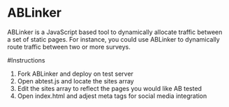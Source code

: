 # ABLinker

ABLinker is a JavaScript based tool to dynamically allocate traffic between a set of static pages. For instance, you could use ABLinker to dynamically route traffic between two or more surveys.

#Instructions

1. Fork ABLinker and deploy on test server
2. Open abtest.js and locate the sites array
3. Edit the sites array to reflect the pages you would like AB tested
4. Open index.html and adjest meta tags for social media integration
